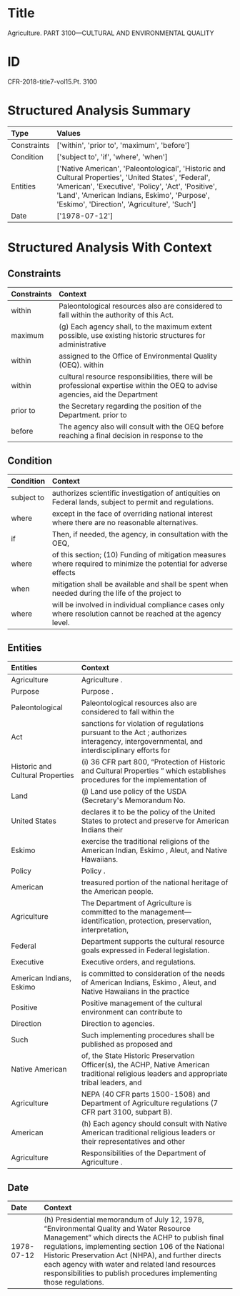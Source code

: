 # Title

 Agriculture. PART 3100—CULTURAL AND ENVIRONMENTAL QUALITY


# ID

 CFR-2018-title7-vol15.Pt. 3100


# Structured Analysis Summary

| Type        | Values                                                                                                                                                                                                                                                    |
|:------------|:----------------------------------------------------------------------------------------------------------------------------------------------------------------------------------------------------------------------------------------------------------|
| Constraints | ['within', 'prior to', 'maximum', 'before']                                                                                                                                                                                                               |
| Condition   | ['subject to', 'if', 'where', 'when']                                                                                                                                                                                                                     |
| Entities    | ['Native American', 'Paleontological', 'Historic and Cultural Properties', 'United States', 'Federal', 'American', 'Executive', 'Policy', 'Act', 'Positive', 'Land', 'American Indians, Eskimo', 'Purpose', 'Eskimo', 'Direction', 'Agriculture', 'Such'] |
| Date        | ['1978-07-12']                                                                                                                                                                                                                                            |


# Structured Analysis With Context

 


## Constraints

| Constraints   | Context                                                                                                                        |
|:--------------|:-------------------------------------------------------------------------------------------------------------------------------|
| within        | Paleontological resources also are considered to fall  within  the authority of this Act.                                      |
| maximum       | (g) Each agency shall, to the  maximum extent possible, use existing historic structures for administrative                    |
| within        | assigned to the Office of Environmental Quality (OEQ). within                                                                  |
| within        | cultural resource responsibilities, there will be professional expertise within the OEQ to advise agencies, aid the Department |
| prior to      | the Secretary regarding the position of the Department. prior to                                                               |
| before        | The agency also will consult with the OEQ  before reaching a final decision in response to the                                 |


## Condition

| Condition   | Context                                                                                                           |
|:------------|:------------------------------------------------------------------------------------------------------------------|
| subject to  | authorizes scientific investigation of antiquities on Federal lands, subject to  permit and regulations.          |
| where       | except in the face of overriding national interest where  there are no reasonable alternatives.                   |
| if          | Then,  if needed, the agency, in consultation with the OEQ,                                                       |
| where       | of this section; (10) Funding of mitigation measures where required to minimize the potential for adverse effects |
| when        | mitigation shall be available and shall be spent when needed during the life of the project to                    |
| where       | will be involved in individual compliance cases only where  resolution cannot be reached at the agency level.     |


## Entities

| Entities                         | Context                                                                                                                                     |
|:---------------------------------|:--------------------------------------------------------------------------------------------------------------------------------------------|
| Agriculture                      | Agriculture .                                                                                                                               |
| Purpose                          | Purpose .                                                                                                                                   |
| Paleontological                  | Paleontological resources also are considered to fall within the                                                                            |
| Act                              | sanctions for violation of regulations pursuant to the Act ; authorizes interagency, intergovernmental, and interdisciplinary efforts for   |
| Historic and Cultural Properties | (i) 36 CFR part 800, &#8220;Protection of  Historic and Cultural Properties &#8221; which establishes procedures for the implementation of  |
| Land                             | (j)  Land use policy of the USDA (Secretary's Memorandum No.                                                                                |
| United States                    | declares it to be the policy of the United States to protect and preserve for American Indians their                                        |
| Eskimo                           | exercise the traditional religions of the American Indian, Eskimo , Aleut, and Native Hawaiians.                                            |
| Policy                           | Policy .                                                                                                                                    |
| American                         | treasured portion of the national heritage of the American  people.                                                                         |
| Agriculture                      | The Department of  Agriculture is committed to the management&#8212;identification, protection, preservation, interpretation,               |
| Federal                          | Department supports the cultural resource goals expressed in Federal  legislation.                                                          |
| Executive                        | Executive  orders, and regulations.                                                                                                         |
| American Indians, Eskimo         | is committed to consideration of the needs of American Indians, Eskimo , Aleut, and Native Hawaiians in the practice                        |
| Positive                         | Positive management of the cultural environment can contribute to                                                                           |
| Direction                        | Direction  to agencies.                                                                                                                     |
| Such                             | Such implementing procedures shall be published as proposed and                                                                             |
| Native American                  | of, the State Historic Preservation Officer(s), the ACHP, Native American traditional religious leaders and appropriate tribal leaders, and |
| Agriculture                      | NEPA (40 CFR parts 1500-1508) and Department of Agriculture  regulations (7 CFR part 3100, subpart B).                                      |
| American                         | (h) Each agency should consult with Native  American traditional religious leaders or their representatives and other                       |
| Agriculture                      | Responsibilities of the Department of  Agriculture .                                                                                        |


## Date

| Date       | Context                                                                                                                                                                                                                                                                                                                                                                                      |
|:-----------|:---------------------------------------------------------------------------------------------------------------------------------------------------------------------------------------------------------------------------------------------------------------------------------------------------------------------------------------------------------------------------------------------|
| 1978-07-12 | (h) Presidential memorandum of July 12, 1978, &#8220;Environmental Quality and Water Resource Management&#8221; which directs the ACHP to publish final regulations, implementing section 106 of the National Historic Preservation Act (NHPA), and further directs each agency with water and related land resources responsibilities to publish procedures implementing those regulations. |



